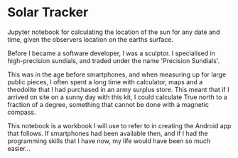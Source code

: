 # Solar Tracker
Jupyter notebook for calculating the location of the sun for any date and time, 
given the observers location on the earths surface.

Before I became a software developer, I was a sculptor. I specialised in high-precision sundials, and traded under the name 'Precision Sundials'.

This was in the age before smartphones, and when measuring up for large public pieces, I often spent a long time with calculator, maps and a theodolite that I had purchased in an army surplus store. This meant that if I arrived on site on a sunny day with this kit, I could calculate True north to a fraction of a degree, something that cannot be done with a magnetic compass.

This notebook is a workbook I will use to refer to in creating the Android app that follows.
If smartphones had been available then, and if I had the programming skills that I have now, my life would have been so much easier...
